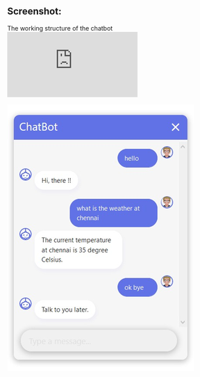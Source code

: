 
## Screenshot:

The working structure of the chatbot ![Visualization](https://github.com/GowriSankar-JG/WeatherBot-using-Rasa/blob/master/UI%20Preview/graph.html) 

![ScreenShot](https://github.com/GowriSankar-JG/WeatherBot-using-Rasa/blob/master/UI%20Preview/Ui%20Preview%202020-06-24.jpeg)
